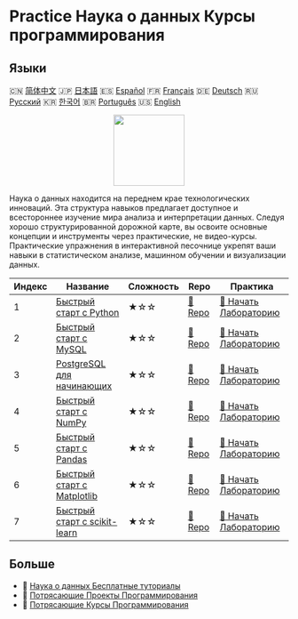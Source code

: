 # Practice Наука о данных Курсы программирования

## Языки

🇨🇳 [简体中文](README_zh.md) 🇯🇵 [日本語](README_ja.md) 🇪🇸 [Español](README_es.md) 🇫🇷 [Français](README_fr.md) 🇩🇪 [Deutsch](README_de.md) 🇷🇺 [Русский](README_ru.md) 🇰🇷 [한국어](README_ko.md) 🇧🇷 [Português](README_pt.md) 🇺🇸 [English](README.md) 

<div align="center">
<img width="128px" src="https://file.labex.io/path/Ctx67nWJaNg4.png">
</div>

Наука о данных находится на переднем крае технологических инноваций. Эта структура навыков предлагает доступное и всестороннее изучение мира анализа и интерпретации данных. Следуя хорошо структурированной дорожной карте, вы освоите основные концепции и инструменты через практические, не видео-курсы. Практические упражнения в интерактивной песочнице укрепят ваши навыки в статистическом анализе, машинном обучении и визуализации данных.

|   Индекс | Название                                                                                  | Сложность   | Repo                                                                   | Практика                                                                           |
|----------|-------------------------------------------------------------------------------------------|-------------|------------------------------------------------------------------------|------------------------------------------------------------------------------------|
|        1 | [Быстрый старт с Python](https://labex.io/ru/courses/quick-start-with-python)             | ★☆☆         | [🔗 Repo](https://github.com/labex-labs/quick-start-with-python)       | [🚀 Начать Лабораторию](https://labex.io/ru/courses/quick-start-with-python)       |
|        2 | [Быстрый старт с MySQL](https://labex.io/ru/courses/quick-start-with-mysql)               | ★☆☆         | [🔗 Repo](https://github.com/labex-labs/quick-start-with-mysql)        | [🚀 Начать Лабораторию](https://labex.io/ru/courses/quick-start-with-mysql)        |
|        3 | [PostgreSQL для начинающих](https://labex.io/ru/courses/postgresql-for-beginners)         | ★☆☆         | [🔗 Repo](https://github.com/labex-labs/postgresql-for-beginners)      | [🚀 Начать Лабораторию](https://labex.io/ru/courses/postgresql-for-beginners)      |
|        4 | [Быстрый старт с NumPy](https://labex.io/ru/courses/quick-start-with-numpy)               | ★☆☆         | [🔗 Repo](https://github.com/labex-labs/quick-start-with-numpy)        | [🚀 Начать Лабораторию](https://labex.io/ru/courses/quick-start-with-numpy)        |
|        5 | [Быстрый старт с Pandas](https://labex.io/ru/courses/quick-start-with-pandas)             | ★☆☆         | [🔗 Repo](https://github.com/labex-labs/quick-start-with-pandas)       | [🚀 Начать Лабораторию](https://labex.io/ru/courses/quick-start-with-pandas)       |
|        6 | [Быстрый старт с Matplotlib](https://labex.io/ru/courses/quick-start-with-matplotlib)     | ★☆☆         | [🔗 Repo](https://github.com/labex-labs/quick-start-with-matplotlib)   | [🚀 Начать Лабораторию](https://labex.io/ru/courses/quick-start-with-matplotlib)   |
|        7 | [Быстрый старт с scikit-learn](https://labex.io/ru/courses/quick-start-with-scikit-learn) | ★☆☆         | [🔗 Repo](https://github.com/labex-labs/quick-start-with-scikit-learn) | [🚀 Начать Лабораторию](https://labex.io/ru/courses/quick-start-with-scikit-learn) |

## Больше

- 🔗 [Наука о данных Бесплатные туториалы](https://github.com/labex-labs/data-science-free-tutorials)
- 🔗 [Потрясающие Проекты Программирования](https://github.com/labex-labs/awesome-programming-projects)
- 🔗 [Потрясающие Курсы Программирования](https://github.com/labex-labs/awesome-programming-courses)

